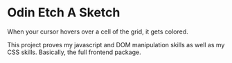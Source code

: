 # Odin Etch A Sketch

When your cursor hovers over a cell of the grid, it gets colored.

This project proves my javascript and DOM manipulation skills as well as my CSS skills. Basically, the full frontend package.